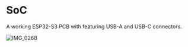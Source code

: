 # SoC
A working ESP32-S3 PCB with featuring USB-A and USB-C connectors.

![IMG_0268](https://user-images.githubusercontent.com/72418944/224595121-baa93dc3-11b6-4b32-96e2-8ee8f8ee8017.jpg)
